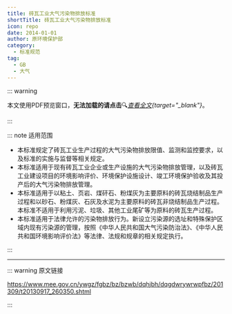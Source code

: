 ```yaml
---
title: 砖瓦工业大气污染物排放标准
shortTitle: 砖瓦工业大气污染物排放标准
icon: repo
date: 2014-01-01
author: 原环境保护部
category:
  - 标准规范
tag:
  - GB
  - 大气
---
```


::: warning

本文使用PDF预览窗口<Badge text="基于Chromium内核" type="tip" />，**无法加载的请点击**:mag:*[查看全文](/static/pdf/P8/GB/GB-29620-2013.pdf){target="_blank"}*。

:::

::: note 适用范围

- 本标准规定了砖瓦工业生产过程的大气污染物排放限值、监测和监控要求，以及标准的实施与监督等相关规定。 
- 本标准适用于现有砖瓦工业企业或生产设施的大气污染物排放管理，以及砖瓦工业建设项目的环境影响评价、环境保护设施设计、竣工环境保护验收及其投产后的大气污染物排放管理。 
- 本标准适用于以粘土、页岩、煤矸石、粉煤灰为主要原料的砖瓦烧结制品生产过程和以砂石、粉煤灰、石灰及水泥为主要原料的砖瓦非烧结制品生产过程。本标准不适用于利用污泥、垃圾、其他工业尾矿等为原料的砖瓦生产过程。 
- 本标准适用于法律允许的污染物排放行为。新设立污染源的选址和特殊保护区域内现有污染源的管理，按照《中华人民共和国大气污染防治法》、《中华人民共和国环境影响评价法》等法律、法规和规章的相关规定执行。

:::

<PDF url="/static/pdf/P8/GB/GB-29620-2013.pdf" :zoom=90 height="1020px" />

---

::: warning 原文链接

<https://www.mee.gov.cn/ywgz/fgbz/bz/bzwb/dqhjbh/dqgdwrywrwpfbz/201309/t20130917_260350.shtml>

:::